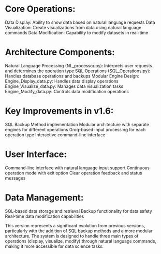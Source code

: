# Core Operations:
Data Display: Ability to show data based on natural language requests
Data Visualization: Create visualizations from data using natural language commands
Data Modification: Capability to modify datasets in real-time

# Architecture Components:
Natural Language Processing (NL_processor.py): Interprets user requests and determines the operation type
SQL Operations (SQL_Operations.py): Handles database operations and backups
Modular Engine Design:
Engine_Display_data.py: Handles data display operations
Engine_Visualize_data.py: Manages data visualization tasks
Engine_Modify_data.py: Controls data modification operations

# Key Improvements in v1.6:
SQL Backup Method implementation
Modular architecture with separate engines for different operations
Groq-based input processing for each operation type
Interactive command-line interface

# User Interface:
Command-line interface with natural language input support
Continuous operation mode with exit option
Clear operation feedback and status messages

# Data Management:
SQL-based data storage and retrieval
Backup functionality for data safety
Real-time data modification capabilities


This version represents a significant evolution from previous versions, particularly with the addition of SQL backup methods and a more modular architecture. The system is designed to handle three main types of operations (display, visualize, modify) through natural language commands, making it more accessible for data science tasks.